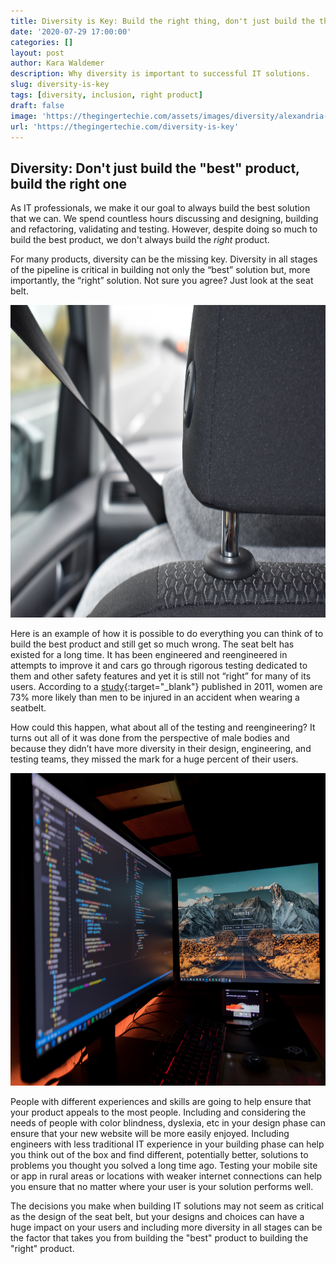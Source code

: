 ```yaml
---
title: Diversity is Key: Build the right thing, don't just build the thing right
date: '2020-07-29 17:00:00'
categories: []
layout: post
author: Kara Waldemer
description: Why diversity is important to successful IT solutions.
slug: diversity-is-key
tags: [diversity, inclusion, right product]
draft: false
image: 'https://thegingertechie.com/assets/images/diversity/alexandria-gilliott-VBFbVw8kZdI-unsplash.jpg'
url: 'https://thegingertechie.com/diversity-is-key'
---
```


## Diversity: Don't just build the "best" product, build the right one

As IT professionals, we make it our goal to always build the best solution that we can. We spend countless hours discussing and designing, building and refactoring, validating and testing. However, despite doing so much to build the best product, we don't always build the *right* product.

For many products, diversity can be the missing key. Diversity in all stages of the pipeline is critical in building not only the “best” solution but, more importantly, the “right” solution. Not sure you agree? Just look at the seat belt.

<img src="../assets/images/diversity/alexandria-gilliott-VBFbVw8kZdI-unsplash.jpg" alt="Seatbelt" height="500">

Here is an example of how it is possible to do everything you can think of to build the best product and still get so much wrong. The seat belt has existed for a long time. It has been engineered and reengineered in attempts to improve it and cars go through rigorous testing dedicated to them and other safety features and yet it is still not “right” for many of its users. According to a [study](https://ajph.aphapublications.org/doi/10.2105/AJPH.2011.300275){:target="_blank"} published in 2011, women are 73% more likely than men to be injured in an accident when wearing a seatbelt.

How could this happen, what about all of the testing and reengineering? It turns out all of it was done from the perspective of male bodies and because they didn’t have more diversity in their design, engineering, and testing teams, they missed the mark for a huge percent of their users.

<img src="../assets/images/diversity/fotis-fotopoulos-LJ9KY8pIH3E-unsplash.jpg" alt="Software" height="500">

People with different experiences and skills are going to help ensure that your product appeals to the most people. Including and considering the needs of people with color blindness, dyslexia, etc in your design phase can ensure that your new website will be more easily enjoyed. Including engineers with less traditional IT experience in your building phase can help you think out of the box and find different, potentially better, solutions to problems you thought you solved a long time ago. Testing your mobile site or app in rural areas or locations with weaker internet connections can help you ensure that no matter where your user is your solution performs well.

The decisions you make when building IT solutions may not seem as critical as the design of the seat belt, but your designs and choices can have a huge impact on your users and including more diversity in all stages can be the factor that takes you from building the "best" product to building the "right" product.

